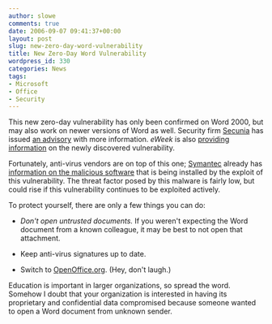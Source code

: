 ```yaml
---
author: slowe
comments: true
date: 2006-09-07 09:41:37+00:00
layout: post
slug: new-zero-day-word-vulnerability
title: New Zero-Day Word Vulnerability
wordpress_id: 330
categories: News
tags:
- Microsoft
- Office
- Security
---
```


This new zero-day vulnerability has only been confirmed on Word 2000, but may also work on newer versions of Word as well. Security firm [Secunia](http://secunia.com/) has issued [an advisory](http://secunia.com/advisories/21735/) with more information. _eWeek_ is also [providing information](http://www.eweek.com/article2/0,1759,2012375,00.asp) on the newly discovered vulnerability.

Fortunately, anti-virus vendors are on top of this one; [Symantec](http://www.symantec.com/) already has [information on the malicious software](http://www.symantec.com/enterprise/security_response/writeup.jsp?docid=2006-090219-2855-99&tabid=1) that is being installed by the exploit of this vulnerability. The threat factor posed by this malware is fairly low, but could rise if this vulnerability continues to be exploited actively.

To protect yourself, there are only a few things you can do:

* _Don't open untrusted documents._ If you weren't expecting the Word document from a known colleague, it may be best to not open that attachment.

* Keep anti-virus signatures up to date.

* Switch to [OpenOffice.org](http://www.openoffice.org/). (Hey, don't laugh.)

Education is important in larger organizations, so spread the word. Somehow I doubt that your organization is interested in having its proprietary and confidential data compromised because someone wanted to open a Word document from unknown sender.
